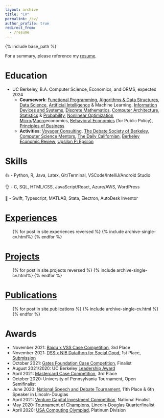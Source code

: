 ```yaml
---
layout: archive
title: "CV"
permalink: /cv/
author_profile: true
redirect_from:
  - /resume
---
```


{% include base_path %}

For a summary, please reference my [resume](../files/resume.pdf).

Education
======
* UC Berkeley, B.A. Computer Science, Economics, and ORMS, expected 2024
  * <strong>Coursework</strong>: [Functional Programming](https://inst.eecs.berkeley.edu/~cs61a/su20/), [Algorithms & Data Structures](http://fa20.datastructur.es/), [Data Science](https://ds100.org/sp21/), [Artificial Intelligence](https://inst.eecs.berkeley.edu/~cs188/su21/) & Machine Learning, [Information Devices and Systems](https://inst.eecs.berkeley.edu/~ee16a/su20/), [Discrete Mathematics](https://www.fa20.eecs70.org/), [Computer Architecture](https://cs61c.org/fa21/), [Statistics](https://classes.berkeley.edu/content/2020-fall-stat-20-001-lec-001) & [Probability](https://www.stat134.org/), [Nonlinear Optimization](https://lavaei.ieor.berkeley.edu/Course_IEOR160_Fall_2021.html), [Micro](https://classes.berkeley.edu/content/2021-Spring-ECON-101A-001-LEC-001)/[Macro](https://classes.berkeley.edu/content/2021-Spring-ECON-101B-001-LEC-001)economics, [Behavioral Economics](https://www.econ.berkeley.edu/course/summer-2021/119-psych-and-econ-lecture) (for Public Policy), [Principles of Business](https://classes.berkeley.edu/content/2021-fall-ugba-10-001-lec-001)
  * <strong>Activities</strong>: [Voyager Consulting](http://www.voyagerconsulting.org/), [The Debate Society of Berkeley](https://debate.berkeley.edu/), [Computer Science Mentors](https://csmentors.berkeley.edu/), [The Daily Californian](https://www.dailycal.org/author/peterzhang), [Berkeley Economic Review](https://econreview.berkeley.edu/), [Upsilon Pi Epsilon](https://upe.berkeley.edu/)

Skills
======

👍 - Python, R, Java, Latex, Git/Terminal, VSCode/IntelliJ/Android Studio

👌 - C, SQL, HTML/CSS, JavaScript/React, Azure/AWS, WordPress

🤏 - Swift, Typescript, MATLAB, Stata, Electron, AutoDesk Inventor

[Experiences](../experiences)
======

<ul>{% for post in site.experiences reversed %}
  {% include archive-single-cv.html%}
{% endfor %}</ul>

[Projects](../projects)
======

<ul>{% for post in site.projects reversed %}
  {% include archive-single-cv.html%}
{% endfor %}</ul>

[Publications](../publications)
======
  <ul>{% for post in site.publications %}
    {% include archive-single-cv.html %}
  {% endfor %}</ul>

Awards
======
  * November 2021: [Baidu x VSS Case Competition](https://www.facebook.com/events/1218686891977031), 3rd Place
  * November 2021: [DSS x NIB Datathon for Social Good](https://www.facebook.com/events/933047190947185?), 1st Place, [Submission](https://deepnote.com/project/DSG-2021-hwkWxyo9TJ2UY0W82_n-Vg/%2F01_notebook.ipynb)
  * October 2021: [Gates Foundation Case Competition](https://www.facebook.com/events/833366260673950), Finalist
  * August 2021/2020: UC Berkeley [Leadership Award](https://alumni.berkeley.edu/community/scholarships/leadership-award)
  * April 2021: [Mastercard Case Competition](https://www.facebook.com/groups/892224561557976), 3rd Place
  * October 2020: University of Pennsylvania Tournament, Open Semifinalist
  * June 2020: [National Speech and Debate Tournament](https://s3.amazonaws.com/tabroom-files/tourns/15780/results/20212/2020-HS-Nationals-Results-Packet.pdf), 11th Place & 6th Speaker in Lincoln-Douglas
  * April 2021: [Venture Capital Investment Competition](https://www.vcic.org/category/year/2021/), National Finalist
  * May 2020: [Tournament of Champions](https://www.tabroom.com/index/tourn/index.mhtml?tourn_id=13038), Lincoln-Douglas Quarterfinalist
  * April 2020: [USA Computing Olympiad](http://www.usaco.org/index.php?page=open20results), Platinum Division